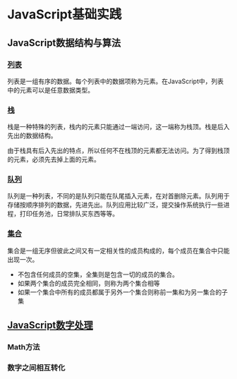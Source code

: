 # JavaScript基础实践


## JavaScript数据结构与算法

### [列表](./html/list.html)

列表是一组有序的数据。每个列表中的数据项称为元素。在JavaScript中，列表中的元素可以是任意数据类型。

### [栈](./html/stack.html)

栈是一种特殊的列表，栈内的元素只能通过一端访问，这一端称为栈顶。栈是后入先出的数据结构。

由于栈具有后入先出的特点，所以任何不在栈顶的元素都无法访问。为了得到栈顶的元素，必须先去掉上面的元素。

### [队列](./html/queue.html)

队列是一种列表，不同的是队列只能在队尾插入元素，在对首删除元素。队列用于存储按顺序排列的数据，先进先出。队列应用比较广泛，提交操作系统执行一些进程，打印任务池，日常排队买东西等等。

### [集合](./html/set.html)

集合是一组无序但彼此之间又有一定相关性的成员构成的，每个成员在集合中只能出现一次。

- 不包含任何成员的空集，全集则是包含一切的成员的集合。
- 如果两个集合的成员完全相同，则称为两个集合相等
- 如果一个集合中所有的成员都属于另外一个集合则称前一集和为另一集合的子集



## [JavaScript数字处理](./html/math.html)

### Math方法

### 数字之间相互转化